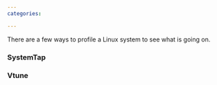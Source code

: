```yaml
---
categories:

---
```

There are a few ways to profile a Linux system to see what is going on.

### SystemTap

<SystemTap>

### Vtune

<Vtune>
